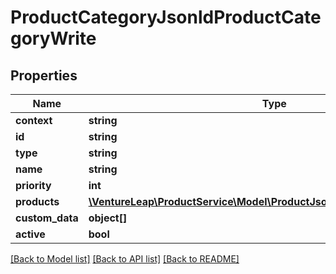 # ProductCategoryJsonldProductCategoryWrite

## Properties
Name | Type | Description | Notes
------------ | ------------- | ------------- | -------------
**context** | **string** |  | [optional] 
**id** | **string** |  | [optional] 
**type** | **string** |  | [optional] 
**name** | **string** |  | 
**priority** | **int** |  | [optional] 
**products** | [**\VentureLeap\ProductService\Model\ProductJsonldProductCategoryWrite[]**](ProductJsonldProductCategoryWrite.md) |  | [optional] 
**custom_data** | **object[]** |  | [optional] 
**active** | **bool** |  | [optional] 

[[Back to Model list]](../../README.md#documentation-for-models) [[Back to API list]](../../README.md#documentation-for-api-endpoints) [[Back to README]](../../README.md)

